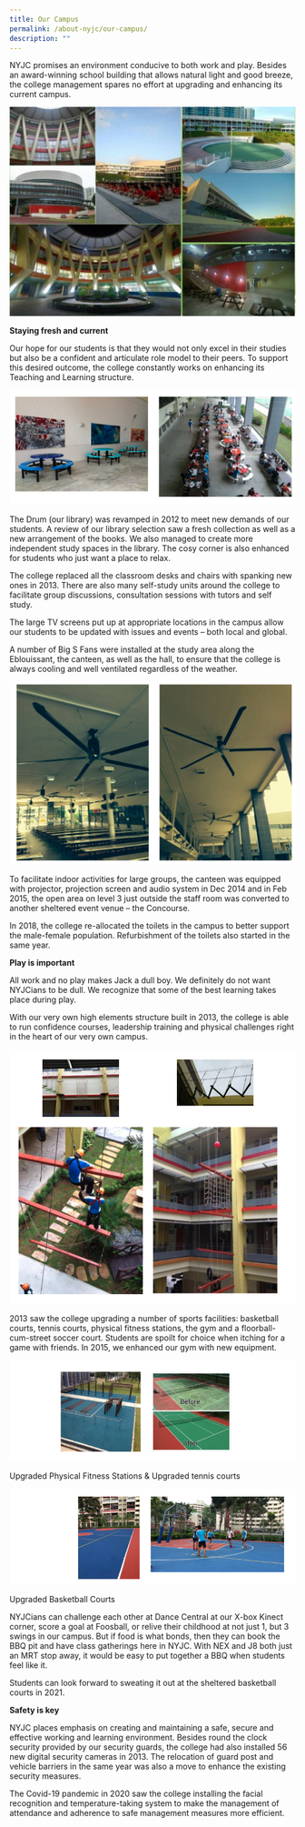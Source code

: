 ```yaml
---
title: Our Campus
permalink: /about-nyjc/our-campus/
description: ""
---
```

NYJC promises an environment conducive to both work and play. Besides an award-winning school building that allows natural light and good breeze, the college management spares no effort at upgrading and enhancing its current campus.

![](/images/campus1.jpeg)

**Staying fresh and current**

Our hope for our students is that they would not only excel in their studies but also be a confident and articulate role model to their peers. To support this desired outcome, the college constantly works on enhancing its Teaching and Learning structure.

![](/images/campus2.png)

The Drum (our library) was revamped in 2012 to meet new demands of our students. A review of our library selection saw a fresh collection as well as a new arrangement of the books. We also managed to create more independent study spaces in the library. The cosy corner is also enhanced for students who just want a place to relax.

The college replaced all the classroom desks and chairs with spanking new ones in 2013. There are also many self-study units around the college to facilitate group discussions, consultation sessions with tutors and self study.

The large TV screens put up at appropriate locations in the campus allow our students to be updated with issues and events – both local and global.

A number of Big S Fans were installed at the study area along the Eblouissant, the canteen, as well as the hall, to ensure that the college is always cooling and well ventilated regardless of the weather.

![](/images/campus3.png)

To facilitate indoor activities for large groups, the canteen was equipped with projector, projection screen and audio system in Dec 2014 and in Feb 2015, the open area on level 3 just outside the staff room was converted to another sheltered event venue – the Concourse.

In 2018, the college re-allocated the toilets in the campus to better support the male-female population. Refurbishment of the toilets also started in the same year.

**Play is important**

All work and no play makes Jack a dull boy. We definitely do not want NYJCians to be dull. We recognize that some of the best learning takes place during play.

With our very own high elements structure built in 2013, the college is able to run confidence courses, leadership training and physical challenges right in the heart of our very own campus.

![](/images/campus4.png)

2013 saw the college upgrading a number of sports facilities: basketball courts, tennis courts, physical fitness stations, the gym and a floorball-cum-street soccer court. Students are spoilt for choice when itching for a game with friends. In 2015, we enhanced our gym with new equipment.

![](/images/tennis.png)

Upgraded Physical Fitness Stations & Upgraded tennis courts

![](/images/campus6.png)

Upgraded Basketball Courts

NYJCians can challenge each other at Dance Central at our X-box Kinect corner, score a goal at Foosball, or relive their childhood at not just 1, but 3 swings in our campus. But if food is what bonds, then they can book the BBQ pit and have class gatherings here in NYJC. With NEX and J8 both just an MRT stop away, it would be easy to put together a BBQ when students feel like it.

Students can look forward to sweating it out at the sheltered basketball courts in 2021.


**Safety is key**

NYJC places emphasis on creating and maintaining a safe, secure and effective working and learning environment. Besides round the clock security provided by our security guards, the college had also installed 56 new digital security cameras in 2013. The relocation of guard post and vehicle barriers in the same year was also a move to enhance the existing security measures.

The Covid-19 pandemic in 2020 saw the college installing the facial recognition and temperature-taking system to make the management of attendance and adherence to safe management measures more efficient.